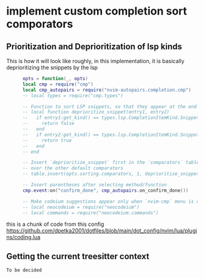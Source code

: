
# implement custom completion sort comporators

## Prioritization and Deprioritization of lsp kinds

This is how it will look like roughly, 
in this implementation, it is basically deprioritizing the snippets by the lsp

``` lua 
      opts = function(_, opts)
      local cmp = require("cmp")
      local cmp_autopairs = require("nvim-autopairs.completion.cmp")
      -- local types = require("cmp.types")

      -- Function to sort LSP snippets, so that they appear at the end of LSP suggestions
      -- local function deprioritize_snippet(entry1, entry2)
      --   if entry1:get_kind() == types.lsp.CompletionItemKind.Snippet then
      --     return false
      --   end
      --   if entry2:get_kind() == types.lsp.CompletionItemKind.Snippet then
      --     return true
      --   end
      -- end

      -- Insert `deprioritize_snippet` first in the `comparators` table, so that it has priority
      -- over the other default comparators
      -- table.insert(opts.sorting.comparators, 1, deprioritize_snippet)

      -- Insert parentheses after selecting method/function
      cmp.event:on("confirm_done", cmp_autopairs.on_confirm_done())

      -- Make codeium suggestions appear only when `nvim-cmp` menu is closed
      -- local neocodeium = require("neocodeium")
      -- local commands = require("neocodeium.commands")
```

this is a chunk of code from this config 
https://github.com/dpetka2001/dotfiles/blob/main/dot_config/nvim/lua/plugins/coding.lua

## Getting the current treesitter context

    To be decided
